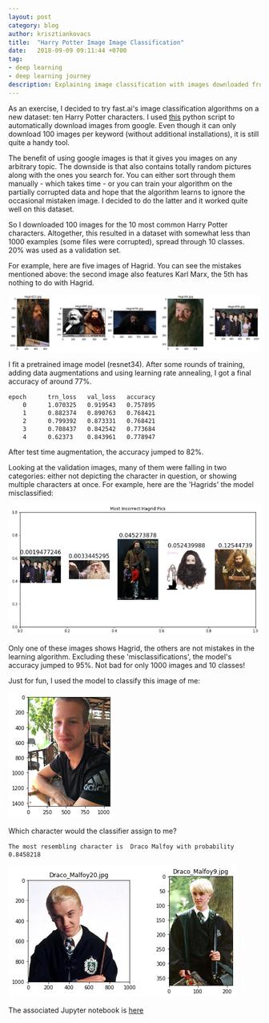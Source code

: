 ```yaml
---
layout: post
category: blog
author: krisztiankovacs
title:  "Harry Potter Image Image Classification"
date:   2018-09-09 09:11:44 +0700
tag:
- deep learning
- deep learning journey
description: Explaining image classification with images downloaded from Google.
---
```


As an exercise, I decided to try fast.ai's image classification algorithms on a new dataset: ten Harry Potter characters. I used [this](https://github.com/hardikvasa/google-images-download) python script to automatically download images from google. Even though it can only download 100 images per keyword (without additional installations), it is still quite a handy tool.

The benefit of using google images is that it gives you images on any arbitrary topic. The downside is that also contains totally random pictures along with the ones you search for. You can either sort through them manually - which takes time - or you can train your algorithm on the partially corrupted data and hope that the algorithm learns to ignore the occasional mistaken image. I decided to do the latter and it worked quite well on this dataset.

So I downloaded 100 images for the 10 most common Harry Potter characters. Altogether, this resulted in a dataset with somewhat less than 1000 examples (some files were corrupted), spread through 10 classes. 20% was used as a validation set.

For example, here are five images of Hagrid. You can see the mistakes mentioned above: the second image also features Karl Marx, the 5th has nothing to do with Hagrid.

![png](/assets/img/output_7_0.png)

I fit a pretrained image model (resnet34). After some rounds of training, adding data augmentations and using learning rate annealing, I got a final accuracy of around 77%. 

    epoch      trn_loss   val_loss   accuracy                 
        0      1.070325   0.919543   0.757895  
        1      0.882374   0.890763   0.768421                  
        2      0.799392   0.873331   0.768421                  
        3      0.708437   0.842542   0.773684                  
        4      0.62373    0.843961   0.778947                  

After test time augmentation, the accuracy jumped to 82%. 

Looking at the validation images, many of them were falling in two categories: either not depicting the character in question, or showing multiple characters at once. For example, here are the 'Hagrids' the model misclassified:

![png](/assets/img/output_43_0.png)

Only one of these images shows Hagrid, the others are not mistakes in the learning algorithm. Excluding these 'misclassifications', the model's accuracy jumped to 95%. Not bad for only 1000 images and 10 classes!

Just for fun, I used the model to classify this image of me:

![png](/assets/img/output_49_1.png)

Which character would the classifier assign to me?


    The most resembling character is  Draco Malfoy with probability 0.8458218


![png](/assets/img/output_51_0.png)

The associated Jupyter notebook is [here](https://github.com/kk1694/fastai_projects1/blob/master/Harry_Potter_Classification.ipynb)

